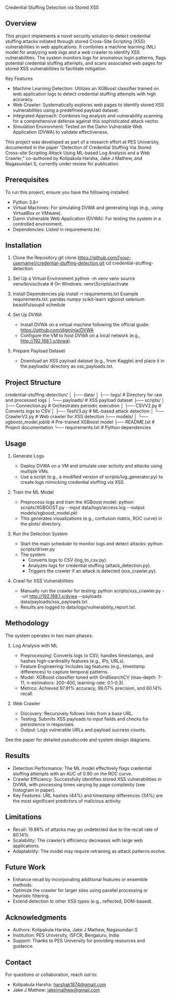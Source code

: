 Credential Stuffing Detection via Stored XSS

Overview
--------
This project implements a novel security solution to detect credential stuffing attacks initiated through stored Cross-Site Scripting (XSS) vulnerabilities in web applications.
It combines a machine learning (ML) model for analyzing web logs and a web crawler to identify XSS vulnerabilities. The system monitors logs for anomalous login patterns, flags potential credential stuffing attempts,
and scans associated web pages for stored XSS vulnerabilities to facilitate mitigation.

Key Features
- Machine Learning Detection: Utilizes an XGBoost classifier trained on web application logs to detect credential stuffing attempts with high accuracy.
- Web Crawler: Systematically explores web pages to identify stored XSS vulnerabilities using a predefined payload dataset.
- Integrated Approach: Combines log analysis and vulnerability scanning for a comprehensive defense against this sophisticated attack vector.
- Simulation Environment: Tested on the Damn Vulnerable Web Application (DVWA) to validate effectiveness.

This project was developed as part of a research effort at PES University, documented in the paper "Detection of Credential Stuffing Via Stored Cross-site Scripting Attack Using ML-based Log Analysis and a Web Crawler," 
co-authored by Kolipakula Harsha, Jake J Mathew, and Nagasundari S, currently under review for publication.

Prerequisites
-------------
To run this project, ensure you have the following installed:
- Python 3.8+
- Virtual Machines: For simulating DVWA and generating logs (e.g., using VirtualBox or VMware).
- Damn Vulnerable Web Application (DVWA): For testing the system in a controlled environment.
- Dependencies: Listed in requirements.txt.

Installation
------------
1. Clone the Repository
   git clone https://github.com/[your-username]/credential-stuffing-detection.git
   cd credential-stuffing-detection

2. Set Up a Virtual Environment
   python -m venv venv
   source venv/bin/activate  # On Windows: venv\Scripts\activate

3. Install Dependencies
   pip install -r requirements.txt
   Example requirements.txt:
   pandas
   numpy
   scikit-learn
   xgboost
   selenium
   beautifulsoup4
   schedule

4. Set Up DVWA
   - Install DVWA on a virtual machine following the official guide: https://github.com/digininja/DVWA
   - Configure the VM to host DVWA on a local network (e.g., http://192.168.1.x/dvwa).

5. Prepare Payload Dataset
   - Download an XSS payload dataset (e.g., from Kaggle) and place it in the payloads/ directory as xss_payloads.txt.

Project Structure
-----------------
credential-stuffing-detection/
│
├── data/
│   ├── logs/              # Directory for raw and processed logs
│   └── payloads/          # XSS payload dataset
├── scripts/
│   ├── Connection.py          # Orchestrates periodic execution
│   ├── CSVV2.py      # Converts logs to CSV
│   ├── TestV3.py # ML-based attack detection
│   └── CrawlerV2.py     # Web crawler for XSS detection
├── models/
│   └── xgboost_model.joblib  # Pre-trained XGBoost model
├── README.txt             # Project documentation
└── requirements.txt       # Python dependencies

Usage
-----
1. Generate Logs
   - Deploy DVWA on a VM and simulate user activity and attacks using multiple VMs.
   - Use a script (e.g., a modified version of scripts/log_generator.py) to create logs mimicking credential stuffing via XSS.

2. Train the ML Model
   - Preprocess logs and train the XGBoost model:
     python scripts/XGBOOST.py --input data/logs/access.log --output models/xgboost_model.pkl
   - This generates visualizations (e.g., confusion matrix, ROC curve) in the plots/ directory.

3. Run the Detection System
   - Start the main scheduler to monitor logs and detect attacks:
     python scripts/driver.py
   - The system:
     - Converts logs to CSV (log_to_csv.py).
     - Analyzes logs for credential stuffing (attack_detection.py).
     - Triggers the crawler if an attack is detected (xss_crawler.py).

4. Crawl for XSS Vulnerabilities
   - Manually run the crawler for testing:
     python scripts/xss_crawler.py --url http://192.168.1.x/dvwa --payloads data/payloads/xss_payloads.txt
   - Results are logged to data/logs/vulnerability_report.txt.

Methodology
-----------
The system operates in two main phases:

1. Log Analysis with ML
   - Preprocessing: Converts logs to CSV, handles timestamps, and hashes high-cardinality features (e.g., IPs, URLs).
   - Feature Engineering: Includes lag features (e.g., timestamp differences) to capture temporal patterns.
   - Model: XGBoost classifier tuned with GridSearchCV (max-depth: 7-11, n-estimators: 200-400, learning-rate: 0.1-0.3).
   - Metrics: Achieved 97.91% accuracy, 98.07% precision, and 80.14% recall.

2. Web Crawler
   - Discovery: Recursively follows links from a base URL.
   - Testing: Submits XSS payloads to input fields and checks for persistence in responses.
   - Output: Logs vulnerable URLs and payload success counts.

See the paper for detailed pseudocode and system design diagrams.

Results
-------
- Detection Performance: The ML model effectively flags credential stuffing attempts with an AUC of 0.90 on the ROC curve.
- Crawler Efficiency: Successfully identifies stored XSS vulnerabilities in DVWA, with processing times varying by page complexity (see histogram in paper).
- Key Features: URL hashes (44%) and timestamp differences (34%) are the most significant predictors of malicious activity.

Limitations
-----------
- Recall: 19.86% of attacks may go undetected due to the recall rate of 80.14%.
- Scalability: The crawler’s efficiency decreases with large web applications.
- Adaptability: The model may require retraining as attack patterns evolve.

Future Work
-----------
- Enhance recall by incorporating additional features or ensemble methods.
- Optimize the crawler for larger sites using parallel processing or heuristic filtering.
- Extend detection to other XSS types (e.g., reflected, DOM-based).

Acknowledgments
---------------
- Authors: Kolipakula Harsha, Jake J Mathew, Nagasundari S
- Institution: PES University, ISFCR, Bengaluru, India
- Support: Thanks to PES University for providing resources and guidance.

Contact
-------
For questions or collaboration, reach out to:
- Kolipakula Harsha: harshak1874@gmail.com
- Jake J Mathew: jakejmathew@gmail.com
